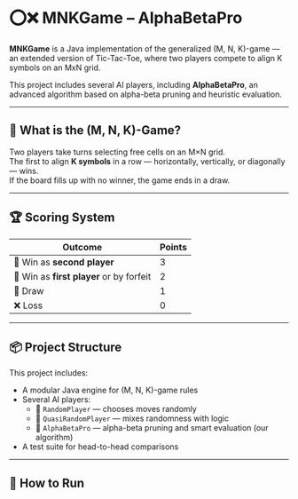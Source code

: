 # ⭕❌ MNKGame – AlphaBetaPro

**MNKGame** is a Java implementation of the generalized (M, N, K)-game — an extended version of Tic-Tac-Toe, where two players compete to align K symbols on an MxN grid.

This project includes several AI players, including **AlphaBetaPro**, an advanced algorithm based on alpha-beta pruning and heuristic evaluation.

---

## 🧠 What is the (M, N, K)-Game?

Two players take turns selecting free cells on an M×N grid.  
The first to align **K symbols** in a row — horizontally, vertically, or diagonally — wins.  
If the board fills up with no winner, the game ends in a draw.

---

## 🏆 Scoring System

| Outcome                                 | Points |
|----------------------------------------|--------|
| 🥇 Win as **second player**            | 3      |
| 🥈 Win as **first player** or by forfeit | 2      |
| 🤝 Draw                                 | 1      |
| ❌ Loss                                  | 0      |

---

## 📦 Project Structure

This project includes:
- A modular Java engine for (M, N, K)-game rules
- Several AI players:
  - 🎲 `RandomPlayer` — chooses moves randomly
  - 🎯 `QuasiRandomPlayer` — mixes randomness with logic
  - 🤖 `AlphaBetaPro` — alpha-beta pruning and smart evaluation (our algorithm)
- A test suite for head-to-head comparisons

---

## 🚀 How to Run
